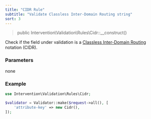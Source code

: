 ```yaml
---
title: "CIDR Rule"
subtitle: "Validate Classless Inter-Domain Routing string"
sort: 3
---
```


> public Intervention\Validation\Rules\Cidr::__construct()

Check if the field under validation is a [Classless Inter-Domain Routing](https://en.wikipedia.org/wiki/Classless_Inter-Domain_Routing) notation (CIDR).

### Parameters

none

### Example

```php
use Intervention\Validation\Rules\Cidr;

$validator = Validator::make($request->all(), [
    'attribute-key' => new Cidr(),
]);
```
